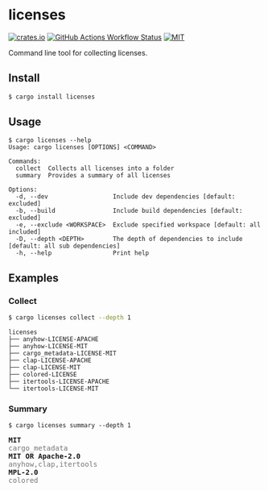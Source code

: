 # licenses

[![crates.io](https://img.shields.io/crates/v/licenses)](https://crates.io/crates/licenses)
[![GitHub Actions Workflow Status](https://img.shields.io/github/actions/workflow/status/lhalf/licenses/on_commit.yml)](https://github.com/lhalf/licenses/actions/workflows/on_commit.yml)
[![MIT](https://img.shields.io/badge/license-MIT-blue)](./LICENSE)

Command line tool for collecting licenses.

## Install

```bash
$ cargo install licenses
```

## Usage

```
$ cargo licenses --help
Usage: cargo licenses [OPTIONS] <COMMAND>

Commands:
  collect  Collects all licenses into a folder
  summary  Provides a summary of all licenses

Options:
  -d, --dev                  Include dev dependencies [default: excluded]
  -b, --build                Include build dependencies [default: excluded]
  -e, --exclude <WORKSPACE>  Exclude specified workspace [default: all included]
  -D, --depth <DEPTH>        The depth of dependencies to include [default: all sub dependencies]
  -h, --help                 Print help
```

## Examples
### Collect
```bash
$ cargo licenses collect --depth 1
```

```
licenses
├── anyhow-LICENSE-APACHE
├── anyhow-LICENSE-MIT
├── cargo_metadata-LICENSE-MIT
├── clap-LICENSE-APACHE
├── clap-LICENSE-MIT
├── colored-LICENSE
├── itertools-LICENSE-APACHE
└── itertools-LICENSE-MIT
```
### Summary
```
$ cargo licenses summary --depth 1
```
<pre>
<strong>MIT</strong>
<span style="color: #777;">cargo_metadata</span>
<strong>MIT OR Apache-2.0</strong>
<span style="color: #777;">anyhow,clap,itertools</span>
<strong>MPL-2.0</strong>
<span style="color: #777;">colored</span>
</pre>

